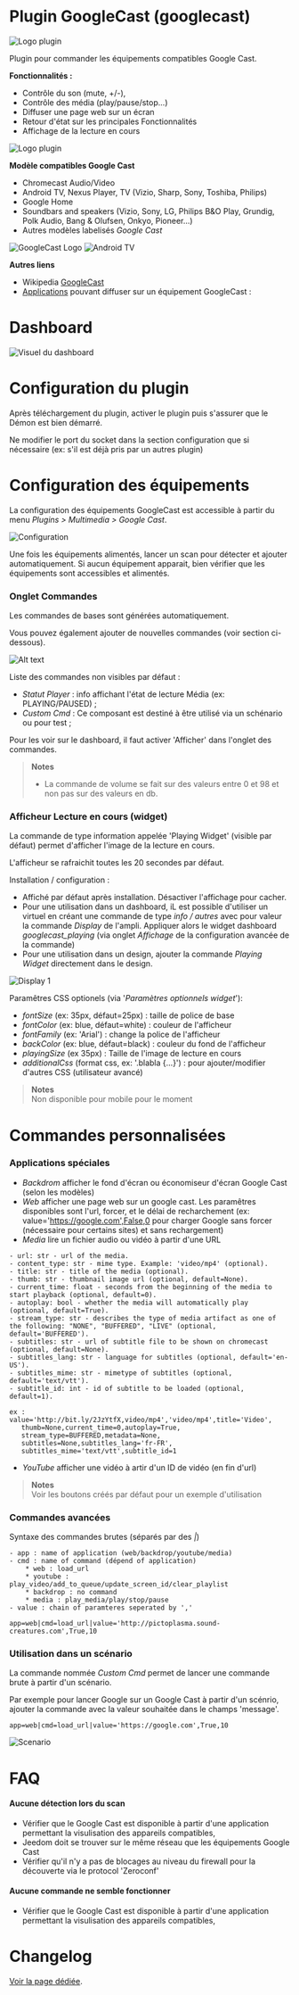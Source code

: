 Plugin GoogleCast (googlecast)
=============================

![Logo plugin](../images/logoplugin.png "Logo plugin")

Plugin pour commander les équipements compatibles Google Cast.


**Fonctionnalités :**

- Contrôle du son (mute, +/-),
- Contrôle des média (play/pause/stop...)
- Diffuser une page web sur un écran
- Retour d'état sur les principales Fonctionnalités
- Affichage de la lecture en cours


![Logo plugin](../images/chromecast.png "Chromecast")

**Modèle compatibles Google Cast**
- Chromecast Audio/Video
- Android TV, Nexus Player, TV (Vizio, Sharp, Sony, Toshiba, Philips)
- Google Home
- Soundbars and speakers (Vizio, Sony, LG, Philips
B&O Play, Grundig, Polk Audio, Bang & Olufsen, Onkyo, Pioneer...)
- Autres modèles labelisés *Google Cast*

![GoogleCast Logo](../images/googlecast_logo.png "GoogleCast Logo")
![Android TV](../images/tv.png "Android TV")

**Autres liens**
- Wikipedia <a target="_blank" href="https://en.wikipedia.org/wiki/Google_Cast">GoogleCast</a>
- <a target="_blank" href="https://en.wikipedia.org/wiki/List_of_apps_with_Google_Cast_support">Applications</a> pouvant diffuser sur un équipement GoogleCast :


Dashboard
=======================

![Visuel du dashboard](../images/dashboard.png "Visuel du dashboard")

Configuration du plugin
=======================

Après téléchargement du plugin, activer le plugin puis s'assurer que le Démon est bien démarré.

Ne modifier le port du socket dans la section configuration que si nécessaire (ex: s'il est déjà pris par un autres plugin)

Configuration des équipements
=============================

La configuration des équipements GoogleCast est accessible à partir du menu *Plugins > Multimedia > Google Cast*.

![Configuration](../images/configuration.png "Configuration")

Une fois les équipements alimentés, lancer un scan pour détecter et ajouter automatiquement. Si aucun équipement apparait, bien vérifier que les équipements sont accessibles et alimentés.

### Onglet Commandes

Les commandes de bases sont générées automatiquement.

Vous pouvez également ajouter de nouvelles commandes (voir section ci-dessous).

![Alt text](../images/commands.png "Custom command")

Liste des commandes non visibles par défaut :
- *Statut Player* : info affichant l'état de lecture Média (ex: PLAYING/PAUSED) ;
- *Custom Cmd* : Ce composant est destiné à être utilisé via un schénario ou pour test ;

Pour les voir sur le dashboard, il faut activer 'Afficher' dans l'onglet des commandes.

> **Notes**
>
> - La commande de volume se fait sur des valeurs entre 0 et 98 et non pas sur des valeurs en db.

### Afficheur Lecture en cours (widget)

La commande de type information appelée 'Playing Widget' (visible par défaut) permet d'afficher l'image de la lecture en cours.

L'afficheur se rafraichit toutes les 20 secondes par défaut.

Installation / configuration :
- Affiché par défaut après installation. Désactiver l'affichage pour cacher.
- Pour une utilisation dans un dashboard, iL est possible d'utiliser un virtuel en créant une commande de type *info / autres* avec pour valeur la commande *Display* de l'ampli. Appliquer alors le widget dashboard *googlecast_playing* (via onglet *Affichage* de la configuration avancée de la commande)
- Pour une utilisation dans un design, ajouter la commande *Playing Widget* directement dans le design.

![Display 1](../images/display1.png "Display 1")

Paramêtres CSS optionels (via '*Paramètres optionnels widget*'):
- *fontSize* (ex: 35px, défaut=25px) : taille de police de base
- *fontColor* (ex: blue, défaut=white) : couleur de l'afficheur
- *fontFamily* (ex: 'Arial') : change la police de l'afficheur
- *backColor* (ex: blue, défaut=black) : couleur du fond de l'afficheur
- *playingSize* (ex 35px) : Taille de l'image de lecture en cours
- *additionalCss* (format css, ex: '.blabla {...}') : pour ajouter/modifier d'autres CSS (utilisateur avancé)

> **Notes**   
> Non disponible pour mobile pour le moment


Commandes personnalisées
=============================

### Applications spéciales

- *Backdrom* afficher le fond d'écran ou économiseur d'écran Google Cast (selon les modèles)
- *Web* afficher une page web sur un google cast. Les paramêtres disponibles sont l'url, forcer, et le délai de recharchement (ex: value='https://google.com',False,0 pour charger Google sans forcer (nécessaire pour certains sites) et sans rechargement)
- *Media* lire un fichier audio ou vidéo à partir d'une URL

```
- url: str - url of the media.
- content_type: str - mime type. Example: 'video/mp4' (optional).
- title: str - title of the media (optional).
- thumb: str - thumbnail image url (optional, default=None).
- current_time: float - seconds from the beginning of the media to start playback (optional, default=0).
- autoplay: bool - whether the media will automatically play (optional, default=True).
- stream_type: str - describes the type of media artifact as one of the following: "NONE", "BUFFERED", "LIVE" (optional, default='BUFFERED').
- subtitles: str - url of subtitle file to be shown on chromecast (optional, default=None).
- subtitles_lang: str - language for subtitles (optional, default='en-US').
- subtitles_mime: str - mimetype of subtitles (optional, default='text/vtt').
- subtitle_id: int - id of subtitle to be loaded (optional, default=1).

ex : value='http://bit.ly/2JzYtfX,video/mp4','video/mp4',title='Video',
   thumb=None,current_time=0,autoplay=True,
   stream_type=BUFFERED,metadata=None,
   subtitles=None,subtitles_lang='fr-FR',
   subtitles_mime='text/vtt',subtitle_id=1
```
- *YouTube* afficher une vidéo à artir d'un ID de vidéo (en fin d'url)

> **Notes**   
> Voir les boutons créés par défaut pour un exemple d'utilisation


### Commandes avancées

Syntaxe des commandes brutes (séparés par des *|*)
```
- app : name of application (web/backdrop/youtube/media)
- cmd : name of command (dépend of application)
    * web : load_url
    * youtube : play_video/add_to_queue/update_screen_id/clear_playlist
    * backdrop : no command
    * media : play_media/play/stop/pause
- value : chain of paramteres seperated by ','

app=web|cmd=load_url|value='http://pictoplasma.sound-creatures.com',True,10
```

### Utilisation dans un scénario

La commande nommée *Custom Cmd* permet de lancer une commande brute à partir d'un scénario.

Par exemple pour lancer Google sur un Google Cast à partir d'un scénrio, ajouter la commande avec la valeur souhaitée dans le champs 'message'.
```
app=web|cmd=load_url|value='https://google.com',True,10
```

![Scenario](../images/scenario.png "Scenario")


FAQ
=============================

#### Aucune détection lors du scan

- Vérifier que le Google Cast est disponible à partir d'une application permettant la visulisation des appareils compatibles,
- Jeedom doit se trouver sur le même réseau que les équipements Google Cast
- Vérifier qu'il n'y a pas de blocages au niveau du firewall pour la découverte via le protocol 'Zeroconf'

#### Aucune commande ne semble fonctionner

- Vérifier que le Google Cast est disponible à partir d'une application permettant la visulisation des appareils compatibles,


Changelog
=============================

[Voir la page dédiée](changelog.md).
